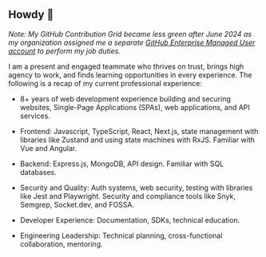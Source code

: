 ## Howdy 👋

_Note: My GitHub Contribution Grid became less green after June 2024 as my organization assigned me a separate [GitHub Enterprise Managed User account](https://docs.github.com/en/enterprise-cloud@latest/admin/managing-iam/understanding-iam-for-enterprises/about-enterprise-managed-users) to perform my job duties._

I am a present and engaged teammate who thrives on trust, brings high agency to work, and finds learning opportunities in every experience. The following is a recap of my current professional experience:

- 8+ years of web development experience building and securing websites, Single-Page Applications (SPAs), web applications, and API services.

- Frontend: Javascript, TypeScript, React, Next.js, state management with libraries like Zustand and using state machines with RxJS. Familiar with Vue and Angular.
- Backend: Express.js, MongoDB, API design. Familiar with SQL databases.
- Security and Quality: Auth systems, web security, testing with libraries like Jest and Playwright. Security and compliance tools like Snyk, Semgrep, Socket.dev, and FOSSA.
- Developer Experience: Documentation, SDKs, technical education.
- Engineering Leadership: Technical planning, cross-functional collaboration, mentoring.
